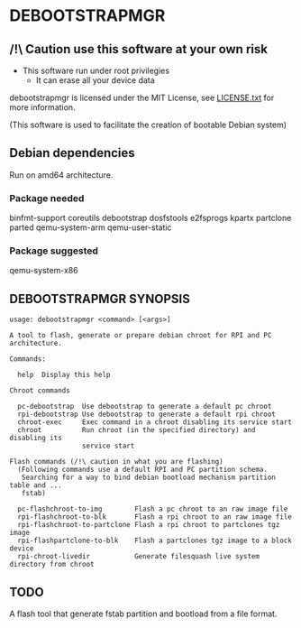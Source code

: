 # DEBOOTSTRAPMGR

## /!\ Caution use this software at your own risk

* This software run under root privilegies
  * It can erase all your device data

debootstrapmgr is licensed under the MIT License, see [LICENSE.txt](https://github.com/ocornut/imgui/blob/master/LICENSE.txt) for more information.

(This software is used to facilitate the creation of bootable Debian system)

## Debian dependencies

Run on amd64 architecture.

### Package needed

binfmt-support coreutils debootstrap dosfstools e2fsprogs kpartx partclone parted qemu-system-arm qemu-user-static

### Package suggested

qemu-system-x86

## DEBOOTSTRAPMGR SYNOPSIS

    usage: debootstrapmgr <command> [<args>]

    A tool to flash, generate or prepare debian chroot for RPI and PC architecture.

    Commands:

      help  Display this help

    Chroot commands

      pc-debootstrap  Use debootstrap to generate a default pc chroot
      rpi-debootstrap Use debootstrap to generate a default rpi chroot
      chroot-exec     Exec command in a chroot disabling its service start
      chroot          Run chroot (in the specified directory) and disabling its
                      service start

    Flash commands (/!\ caution in what you are flashing)
      (Following commands use a default RPI and PC partition schema.
       Searching for a way to bind debian bootload mechanism partition table and ...
       fstab)

      pc-flashchroot-to-img        Flash a pc chroot to an raw image file
      rpi-flashchroot-to-blk       Flash a rpi chroot to an raw image file
      rpi-flashchroot-to-partclone Flash a rpi chroot to partclones tgz image
      rpi-flashpartclone-to-blk    Flash a partclones tgz image to a block device
      rpi-chroot-livedir           Generate filesquash live system directory from chroot

## TODO

A flash tool that generate fstab partition and bootload from a file format.
